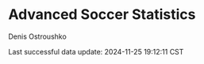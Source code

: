 # Advanced Soccer Statistics
Denis Ostroushko

<!-- gfm -->

Last successful data update: 2024-11-25 19:12:11 CST
